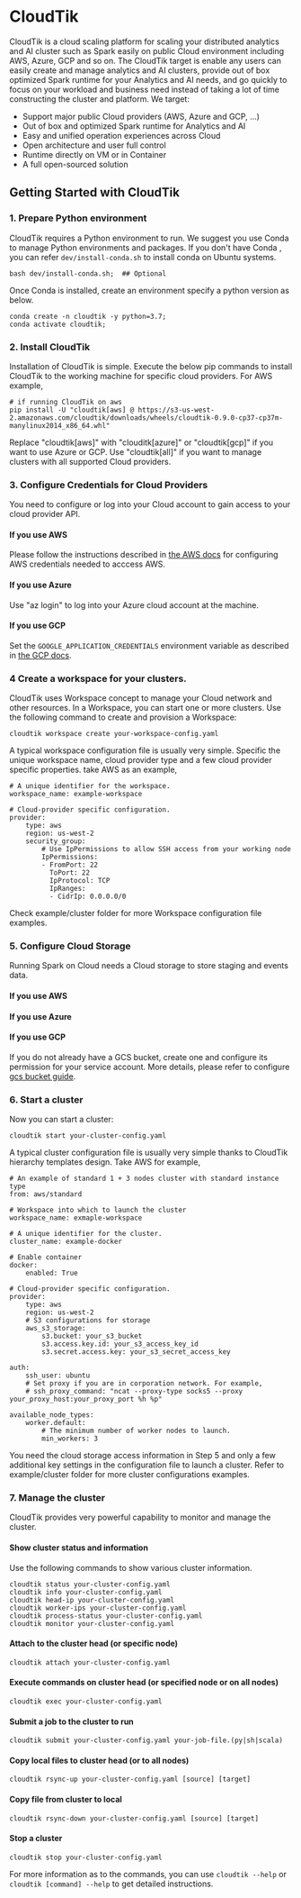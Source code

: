 # CloudTik

CloudTik is a cloud scaling platform for scaling your distributed analytics and AI cluster such as Spark easily
on public Cloud environment including AWS, Azure, GCP and so on. The CloudTik target is enable any users can
easily create and manage analytics and AI clusters, provide out of box optimized Spark runtime for
your Analytics and AI needs, and go quickly to focus on your workload and business need instead
of taking a lot of time constructing the cluster and platform. We target:
- Support major public Cloud providers (AWS, Azure and GCP, ...)
- Out of box and optimized Spark runtime for Analytics and AI
- Easy and unified operation experiences across Cloud
- Open architecture and user full control
- Runtime directly on VM or in Container
- A full open-sourced solution

## Getting Started with CloudTik
### 1. Prepare Python environment
CloudTik requires a Python environment to run. We suggest you use Conda to manage Python environments and packages. If you don't have Conda , you can refer ```dev/install-conda.sh``` to install conda on Ubuntu systems. 
```
bash dev/install-conda.sh;  ## Optional
```
Once Conda is installed, create an environment specify a python version as below.
```
conda create -n cloudtik -y python=3.7;
conda activate cloudtik;
```
### 2. Install CloudTik
Installation of CloudTik is simple. Execute the below pip commands to install CloudTik to the working machine
for specific cloud providers. For AWS example,

```
# if running CloudTik on aws
pip install -U "cloudtik[aws] @ https://s3-us-west-2.amazonaws.com/cloudtik/downloads/wheels/cloudtik-0.9.0-cp37-cp37m-manylinux2014_x86_64.whl"
```
Replace "cloudtik[aws]" with "clouditk[azure]" or "cloudtik[gcp]" if you want to use Azure or GCP.
Use "cloudtik[all]" if you want to manage clusters with all supported Cloud providers.

### 3. Configure Credentials for Cloud Providers
You need to configure or log into your Cloud account to gain access to your cloud provider API.
#### If you use AWS
Please follow the instructions described in [the AWS docs](https://boto3.amazonaws.com/v1/documentation/api/latest/guide/configuration.html) for configuring AWS credentials needed to acccess AWS.
#### If you use Azure
Use "az login" to log into your Azure cloud account at the machine.
#### If you use GCP
Set the `GOOGLE_APPLICATION_CREDENTIALS` environment variable as described in [the GCP docs](https://cloud.google.com/docs/authentication/getting-started).

### 4 Create a workspace for your clusters.
CloudTik uses Workspace concept to manage your Cloud network and other resources. In a Workspace, you can start one or more clusters.
Use the following command to create and provision a Workspace:

```
cloudtik workspace create your-workspace-config.yaml
```
A typical workspace configuration file is usually very simple. Specific the unique workspace name, cloud provider type
and a few cloud provider specific properties. take AWS as an example,
```
# A unique identifier for the workspace.
workspace_name: example-workspace

# Cloud-provider specific configuration.
provider:
    type: aws
    region: us-west-2
    security_group:
        # Use IpPermissions to allow SSH access from your working node
        IpPermissions:
        - FromPort: 22
          ToPort: 22
          IpProtocol: TCP
          IpRanges:
          - CidrIp: 0.0.0.0/0
```
Check example/cluster folder for more Workspace configuration file examples.

### 5. Configure Cloud Storage
Running Spark on Cloud needs a Cloud storage to store staging and events data.
#### If you use AWS
#### If you use Azure
#### If you use GCP
If you do not already have a GCS bucket, create one and configure its permission for your service account.
More details, please refer to configure [gcs bucket guide](./doc/Configure-GCS-Bucket.md).

### 6. Start a cluster
Now you can start a cluster:
```
cloudtik start your-cluster-config.yaml
```
A typical cluster configuration file is usually very simple thanks to CloudTik hierarchy templates design. Take AWS
for example,
```
# An example of standard 1 + 3 nodes cluster with standard instance type
from: aws/standard

# Workspace into which to launch the cluster
workspace_name: exmaple-workspace

# A unique identifier for the cluster.
cluster_name: example-docker

# Enable container
docker:
    enabled: True

# Cloud-provider specific configuration.
provider:
    type: aws
    region: us-west-2
    # S3 configurations for storage
    aws_s3_storage:
        s3.bucket: your_s3_bucket
        s3.access.key.id: your_s3_access_key_id
        s3.secret.access.key: your_s3_secret_access_key

auth:
    ssh_user: ubuntu
    # Set proxy if you are in corporation network. For example,
    # ssh_proxy_command: "ncat --proxy-type socks5 --proxy your_proxy_host:your_proxy_port %h %p"

available_node_types:
    worker.default:
        # The minimum number of worker nodes to launch.
        min_workers: 3
```
You need the cloud storage access information in Step 5 and only a few additional key settings in the configuration file to launch a cluster.
Refer to example/cluster folder for more cluster configurations examples.

### 7. Manage the cluster
CloudTik provides very powerful capability to monitor and manage the cluster.

#### Show cluster status and information
Use the following commands to show various cluster information.
```
cloudtik status your-cluster-config.yaml
cloudtik info your-cluster-config.yaml
cloudtik head-ip your-cluster-config.yaml
cloudtik worker-ips your-cluster-config.yaml
cloudtik process-status your-cluster-config.yaml
cloudtik monitor your-cluster-config.yaml
```
#### Attach to the cluster head (or specific node)
```
cloudtik attach your-cluster-config.yaml
```
#### Execute commands on cluster head (or specified node or on all nodes)
```
cloudtik exec your-cluster-config.yaml
```
#### Submit a job to the cluster to run
```
cloudtik submit your-cluster-config.yaml your-job-file.(py|sh|scala)
```
#### Copy local files to cluster head (or to all nodes)
```
cloudtik rsync-up your-cluster-config.yaml [source] [target]
```
#### Copy file from cluster to local
```
cloudtik rsync-down your-cluster-config.yaml [source] [target]
```
#### Stop a cluster
```
cloudtik stop your-cluster-config.yaml
```
For more information as to the commands, you can use `cloudtik --help` or `cloudtik [command] --help` to get detailed instructions.

